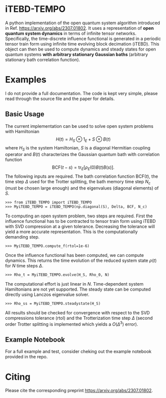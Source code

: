# iTEBD-TEMPO
A python implementation of the open quantum system algorithm introduced in Ref. https://arxiv.org/abs/2307.01802. It uses a representation of <strong>open quantum system dynamics</strong> in terms of infinite tensor networks. Specifically, the time-discrete influence functional is generated in a periodic tensor train form using infinite time evolving block decimation (iTEBD). This object can then be used to compute dynamics and steady states for open quantum systems <strong>with arbitrary stationary Gaussian baths </strong> (arbitrary stationary bath correlation function). 

# Examples

I do not provide a full documentation. The code is kept very simple, please read through the source file and the paper for details.

## Basic Usage
The current implementation can be used to solve open system problems with Hamiltonian
$$H(t)=H_S\otimes 1_E+S\otimes B(t)$$
where $H_S$ is the system Hamiltonian, $S$ is a diagonal Hermitian coupling operator and $B(t)$ characterizes the Gaussian quantum bath with correlation function
$$\text{BCF}(t-s)=\text{tr}_E[ \rho_E(0)B(t)B(s)] .$$
The following inputs are required. The bath correlation function $\text{BCF}(t)$, the time step $\Delta$ used for the Trotter splitting, the bath memory time step $N_c$ (must be chosen large enough) and the eigenvalues (diagonal elements) of $S$.

    >>> from iTEBD_TEMPO import iTEBD_TEMPO
    >>> MyiTEBD_TEMPO = iTEBD_TEMPO(np.diagonal(S), Delta, BCF, N_c)

To computing an open system problem, two steps are required. First the influence functional has to be contracted to tensor train form using iTEBD with SVD compression at a given tolerance. Decreasing the tolerance will yield a more accurate representation. This is the computationally demanding step.

    >>> MyiTEBD_TEMPO.compute_f(rtol=1e-6)

Once the influence functional has been computed, we can compute dynamics. This returns the time evolution of the reduced system state $\rho(t)$ for $N$ time steps $\Delta$.

    >>> Rho_t = MyiTEBD_TEMPO.evolve(H_S, Rho_0, N)

The computational effort is just linear in $N$. Time-dependent system Hamiltonians are not yet supported. The steady state can be computed directly using Lanczos eigenvalue solver.

    >>> Rho_ss = MyiTEBD_TEMPO.steadystate(H_S)
All results should be checked for convergence with respect to the SVD compressions tolerance (rtol) and the Trotterization time step $\Delta$ (second order Trotter splitting is implemented which yields a $O(\Delta^3)$ error). 

## Example Notebook
For a full example and test, consider cheking out the example notebook provided in the repo.



# Citing
Please cite the corresponding preprint https://arxiv.org/abs/2307.01802.
